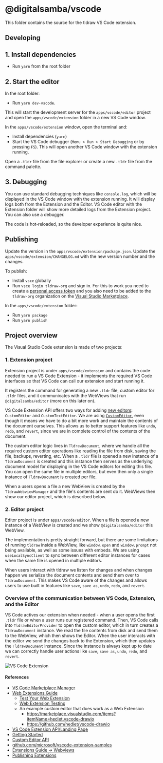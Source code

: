 # @digitalsamba/vscode

This folder contains the source for the tldraw VS Code extension.

## Developing

## 1. Install dependencies

- Run `yarn` from the root folder

## 2. Start the editor

In the root folder:

- Run `yarn dev-vscode`.

This will start the development server for the `apps/vscode/editor` project and open the `apps/vscode/extension` folder in a new VS Code window.

In the `apps/vscode/extension` window, open the terminal and:

- Install dependencies (`yarn`)
- Start the VS Code debugger (`Menu > Run > Start Debugging` or by pressing `F5`). This will open another VS Code window with the extension running.

Open a `.tldr` file from the file explorer or create a new `.tldr` file from the command palette.

## 3. Debugging
You can use standard debugging techniques like `console.log`, which will be displayed in the VS Code window with the extension running. It will display logs both from the Extension and the Editor. VS Code editor with the Extension folder will show more detailed logs from the Extension project. You can also use a debugger.

The code is hot-reloaded, so the developer experience is quite nice.

## Publishing

Update the version in the `apps/vscode/extension/package.json`. Update the `apps/vscode/extension/CHANGELOG.md` with the new version number and the changes.

To publish:

- Install `vsce` globally
- Run `vsce login tldraw-org` and sign in. For this to work you need to create a [personal access token](https://code.visualstudio.com/api/working-with-extensions/publishing-extension#get-a-personal-access-token) and you also need to be added to the `tldraw-org` organization on the [Visual Studio Marketplace](https://marketplace.visualstudio.com/manage). 

In the `apps/vscode/extension` folder:
- Run `yarn package`
- Run `yarn publish`

## Project overview

The Visual Studio Code extension is made of two projects:

### 1. Extension project 
Extension project is under `apps/vscode/extension` and contains the code needed to run a VS Code Extension - it implements the required VS Code interfaces so that VS Code can call our extension and start running it.

It registers the command for generating a new `.tldr` file, custom editor for `.tldr` files, and it communicates with the WebViews that run `@digitalsamba/editor` (more on this later on).

VS Code Extension API offers two ways for adding [new editors](https://code.visualstudio.com/api/extension-guides/custom-editors): `CustomEditor` and `CustomTextEditor`. We are using [`CustomEditor`](https://code.visualstudio.com/api/extension-guides/custom-editors#custom-editor), even though it means we have to do a bit more work and maintain the contents of the document ourselves. This allows us to better support features like `undo`, `redo`, and `revert`, since we are in complete control of the contents of the document. 

The custom editor logic lives in `TldrawDocument`, where we handle all the required custom editor operations like reading the file from disk, saving the file, backups, reverting, etc. When a `.tldr` file is opened a new instance of a `TldrawDocument` is created and this instance then serves as the underlying document model for displaying in the VS Code editors for editing this file. You can open the same file in multiple editors, but even then only a single instance of `TldrawDocument` is created per file.

When a users opens a file a new WebView is created by the `TldrawWebviewManager` and the file's contents are sent do it. WebViews then show our editor project, which is described below.

### 2. Editor project 
Editor project is under `apps/vscode/editor`. When a file is opened a new instance of a WebView is created and we show `@digitalsamba/editor` this WebView.

The implementation is pretty straight forward, but there are some limitations of running `tldraw` inside a WebView, like `window.open` and `window.prompt` not being available, as well as some issues with embeds. We are using `useLocalSyncClient` to sync between different editor instances for cases when the same file is opened in multiple editors.

When users interact with tldraw we listen for changes and when changes happen we serialize the document contents and send them over to `TldrawDocument`. This makes VS Code aware of the changes and allows users to use built in features like `save`, `save as`, `undo`, `redo`, and `revert`.

### Overview of the communication between VS Code, Extension, and the Editor

VS Code actives our extension when needed - when a user opens the first `.tldr` file or when a user runs our registered command. Then, VS Code calls into `TldrawEditorProvider` to open the custom editor, which in turn creates a `TldrawDocument` instance. We read the file contents from disk and send them to the WebView, which then shows the Editor. When the user interacts with the editor we send the changes back to the Extension, which then updates the `TldrawDocument` instance. Since the instance is always kept up to date we can correctly handle user actions like `save`, `save as`, `undo`, `redo`, and `revert`.

![VS Code Extension](VS-Code-Extension-1.png)


#### References

- [VS Code Marketplace Manager](https://marketplace.visualstudio.com/manage/)
- [Web Extensions Guide](https://code.visualstudio.com/api/extension-guides/web-extensions)
  - [Test Your Web Extension](https://code.visualstudio.com/api/extension-guides/web-extensions#test-your-web-extension)
  - [Web Extension Testing](https://code.visualstudio.com/api/extension-guides/web-extensions#web-extension-tests)
  - An example custom editor that does work as a Web Extension
    - https://marketplace.visualstudio.com/items?itemName=hediet.vscode-drawio
    - https://github.com/hediet/vscode-drawio
- [VS Code Extension API/Landing Page](https://code.visualstudio.com/api)
- [Getting Started](https://code.visualstudio.com/api/get-started/your-first-extension)
- [Custom Editor API](https://code.visualstudio.com/api/extension-guides/custom-editors)
- [github.com/microsoft/vscode-extension-samples](https://github.com/microsoft/vscode-extension-samples)
- [Extensions Guide -> Webviews](https://code.visualstudio.com/api/extension-guides/webview)
- [Publishing Extensions](https://code.visualstudio.com/api/working-with-extensions/publishing-extension)
